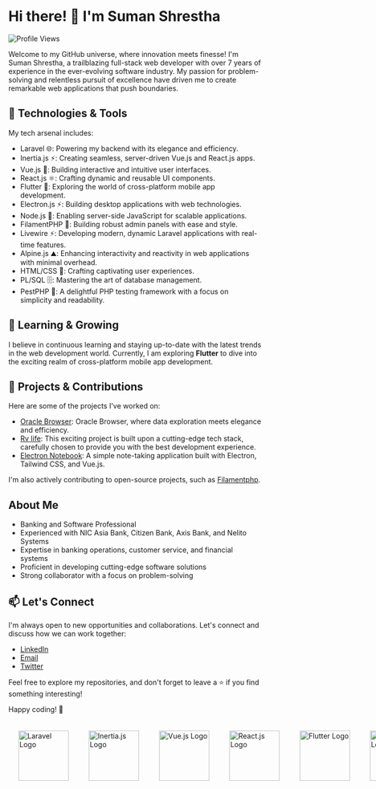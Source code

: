 # Hi there! 👋 I'm Suman Shrestha

![Profile Views](https://komarev.com/ghpvc/?username=summonshr&color=blueviolet)

Welcome to my GitHub universe, where innovation meets finesse! I'm Suman Shrestha, a trailblazing full-stack web developer with over 7 years of experience in the ever-evolving software industry. My passion for problem-solving and relentless pursuit of excellence have driven me to create remarkable web applications that push boundaries.

## 🚀 Technologies & Tools

My tech arsenal includes:

- Laravel :globe_with_meridians:: Powering my backend with its elegance and efficiency.
- Inertia.js :zap:: Creating seamless, server-driven Vue.js and React.js apps.
- Vue.js :art:: Building interactive and intuitive user interfaces.
- React.js :atom_symbol:: Crafting dynamic and reusable UI components.
- Flutter :iphone:: Exploring the world of cross-platform mobile app development.
- Electron.js :zap:: Building desktop applications with web technologies.
- Node.js :rocket:: Enabling server-side JavaScript for scalable applications.
- FilamentPHP :wrench:: Building robust admin panels with ease and style.
- Livewire :zap:: Developing modern, dynamic Laravel applications with real-time features.
- Alpine.js :mountain:: Enhancing interactivity and reactivity in web applications with minimal overhead.
- HTML/CSS :rainbow:: Crafting captivating user experiences.
- PL/SQL :file_cabinet:: Mastering the art of database management.
- PestPHP :bug:: A delightful PHP testing framework with a focus on simplicity and readability.




## 🌱 Learning & Growing

I believe in continuous learning and staying up-to-date with the latest trends in the web development world. Currently, I am exploring **Flutter** to dive into the exciting realm of cross-platform mobile app development.

## 🌟 Projects & Contributions

Here are some of the projects I've worked on:

- [Oracle Browser](https://github.com/Summonshr/oracle-browser): Oracle Browser, where data exploration meets elegance and efficiency.
- [Rv life](https://github.com/Summonshr/rvlife): This exciting project is built upon a cutting-edge tech stack, carefully chosen to provide you with the best development experience.
- [Electron Notebook](https://github.com/Summonshr/electron-notebook): A simple note-taking application built with Electron, Tailwind CSS, and Vue.js.

I'm also actively contributing to open-source projects, such as [Filamentphp](https://github.com/filamentphp/filament).

## About Me

- Banking and Software Professional
- Experienced with NIC Asia Bank, Citizen Bank, Axis Bank, and Nelito Systems
- Expertise in banking operations, customer service, and financial systems
- Proficient in developing cutting-edge software solutions
- Strong collaborator with a focus on problem-solving

## 📫 Let's Connect

I'm always open to new opportunities and collaborations. Let's connect and discuss how we can work together:

- [LinkedIn](https://linkedin.com/in/suman-shresth)
- [Email](mailto:summonshr@gmail.com)
- [Twitter](https://twitter.com/sumfreelancer)

Feel free to explore my repositories, and don't forget to leave a ⭐️ if you find something interesting!

Happy coding! 🚀


<div style="display: flex;">
  <img src="https://laravel.com/img/notification-logo.png" alt="Laravel Logo" height="100" style="margin: 20;">
  <img src="https://avatars.githubusercontent.com/u/47703742?s=280&v=4" alt="Inertia.js Logo" height="100" style="margin: 20;">
  <img src="https://vuejs.org/images/logo.png" alt="Vue.js Logo" height="100" style="margin: 20;">
  <img src="https://www.datocms-assets.com/45470/1631110818-logo-react-js.png" alt="React.js Logo" height="100" style="margin: 20;">
  <img src="https://static1.xdaimages.com/wordpress/wp-content/uploads/2018/02/Flutter-Framework-Feature-Image-Background-Colour.png" alt="Flutter Logo" height="100" style="margin: 20;">
  <img src="https://electronjs.org/images/electron-logo.svg" alt="Electron.js Logo" height="100" style="margin: 20">
  <img src="https://nodejs.org/static/images/logo.svg" alt="Node.js Logo" height="100" style="margin: 20">
  <img src="https://user-images.githubusercontent.com/41773797/131910226-676cb28a-332d-4162-a6a8-136a93d5a70f.png" alt="FilamentPHP Logo" height="100" style="margin: 20">
  <img src="https://laravel-livewire.com/img/twitter.png" alt="Livewire Logo" height="100" style="margin: 20">
  <img src="https://alpinejs.dev/alpine_long.svg" alt="Alpine.js Logo" height="100" style="margin: 20">
  <img src="https://cdn.educba.com/academy/wp-content/uploads/2019/01/PL-SQL-Commands1.jpg" alt="PL/SQL Logo" height="100" style="margin: 20;">
  <img src="https://pestphp.com/www/assets/logo.svg" alt="PestPHP Logo" height="100" style="margin: 20;">
  <img src="https://upload.wikimedia.org/wikipedia/commons/thumb/9/95/Tailwind_CSS_logo.svg/512px-Tailwind_CSS_logo.svg.png?20220224135351" alt="Tailwind CSS Logo" height="100" style="margin: 20;">
</div>
